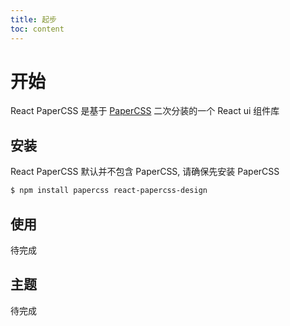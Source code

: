 ```yaml
---
title: 起步
toc: content
---
```


# 开始

React PaperCSS 是基于 [PaperCSS](https://www.getpapercss.com/) 二次分装的一个 React ui 组件库

## 安装

React PaperCSS 默认并不包含 PaperCSS, 请确保先安装 PaperCSS

```bash
$ npm install papercss react-papercss-design
```

## 使用

待完成

## 主题

待完成
